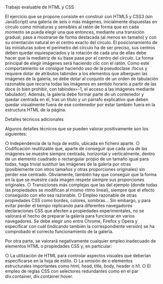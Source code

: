 Trabajo evaluable de HTML y CSS

El ejercicio que se propone consiste en construir con HTML5 y CSS3 (sin JavaScript) una galería de seis o más imágenes, inicialmente dispuestas en círculo como miniaturas y sensibles al ratón de forma que en cada momento se pueda elegir una que entonces, mediante una transición gradual, pase a mostrarse de forma destacada (al menos en tamaño) y con su orientación natural en el centro exacto del círculo. El posicionamiento de las miniaturas sobre el perímetro del círculo ha de ser preciso, sus centros deben quedar equiespaciados y la rotación de cada una de ellas debe hacer que la mediatriz de su base pase por el centro del círculo.
La forma principal de elegir imágenes será haciendo clic con el ratón. Como este comportamiento se consigue haciendo uso de la pseudoclase :focus y requiere dotar de atributos tabindex a los elementos que alberguen las imágenes de la galería, se debe dotar al conjunto de un orden de tabulación razonable que recorra todas las imágenes en sentido horario a partir de las doce (o bien prohibir, con tabindex=-1, el acceso a las imágenes mediante tabulador).
Además, la galería debe formar parte de un contenedor y quedar centrada en él, tras un título y un párrafo explicativo que deben quedar visualmente fuera de ese contenedor por estar también fuera en la estructura HTML de la página.

Detalles técnicos adicionales

Algunos detalles técnicos que se pueden valorar positivamente son los siguientes:

○   Independencia de la hoja de estilo, ubicada en fichero aparte.
○   Codificación reutilizable que, aparte de conseguir que cada una de las imágenes se muestre siempre centrada, horizontal y verticalmente, dentro de un elemento cuadrado o rectangular propio de un tamaño igual para todas, haga trivial sustituir las imágenes de la galería por otras (posiblemente con otros tamaños y otras proporciones originales) sin perder ese centrado. Obviamente, también hay que conseguir que la forma en la que se muestre cada imagen respete siempre sus proporciones originales.
○   Transiciones más complejas que las del ejemplo (donde todas las propiedades se modifican al mismo ritmo lineal), siempre que el efecto conseguido con ello sea razonable.
○   Empleo razonable de otras propiedades CSS como bordes, colores, sombras...
Sin embargo, y para evitar perder el tiempo replicando para diferentes navegadores declaraciones CSS que afecten a propiedades experimentales, no se valorará el hecho de preparar la galería para funcionar en varios navegadores. Se debe elegir uno entre Chrome, Firefox y Opera y especificar con cuál (indicando también la correspondiente versión) se ha comprobado el correcto funcionamiento de la galería.

Por otra parte, se valorará negativamente cualquier empleo inadecuado de elementos HTML o propiedades CSS y, en particular:

○   La utilización de HTML para controlar aspectos visuales que deberían especificarse en la hoja de estilo.
○   La omisión de <!doctype html> o elementos estructurales importantes como html, head, title, body, header o h1.
○   El empleo de reglas CSS con selectores redundantes como en el par div.container, div.container:hover.
